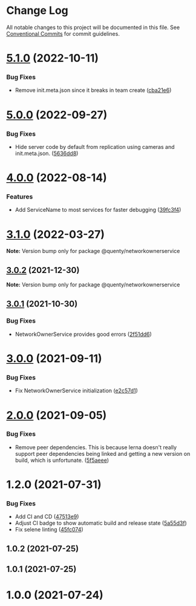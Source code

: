 # Change Log

All notable changes to this project will be documented in this file.
See [Conventional Commits](https://conventionalcommits.org) for commit guidelines.

# [5.1.0](https://github.com/Quenty/NevermoreEngine/compare/@quenty/networkownerservice@5.0.0...@quenty/networkownerservice@5.1.0) (2022-10-11)


### Bug Fixes

* Remove init.meta.json since it breaks in team create ([cba21e6](https://github.com/Quenty/NevermoreEngine/commit/cba21e602b50ea3799044eae9cb690d1cd9c88ec))





# [5.0.0](https://github.com/Quenty/NevermoreEngine/compare/@quenty/networkownerservice@4.0.0...@quenty/networkownerservice@5.0.0) (2022-09-27)


### Bug Fixes

* Hide server code by default from replication using cameras and init.meta.json. ([5636dd8](https://github.com/Quenty/NevermoreEngine/commit/5636dd8cafe68db4571ed214a82b84698f2f74c0))





# [4.0.0](https://github.com/Quenty/NevermoreEngine/compare/@quenty/networkownerservice@3.1.0...@quenty/networkownerservice@4.0.0) (2022-08-14)


### Features

* Add ServiceName to most services for faster debugging ([39fc3f4](https://github.com/Quenty/NevermoreEngine/commit/39fc3f4f2beb92fff49b2264424e07af7907324e))





# [3.1.0](https://github.com/Quenty/NevermoreEngine/compare/@quenty/networkownerservice@3.0.2...@quenty/networkownerservice@3.1.0) (2022-03-27)

**Note:** Version bump only for package @quenty/networkownerservice





## [3.0.2](https://github.com/Quenty/NevermoreEngine/compare/@quenty/networkownerservice@3.0.1...@quenty/networkownerservice@3.0.2) (2021-12-30)

**Note:** Version bump only for package @quenty/networkownerservice





## [3.0.1](https://github.com/Quenty/NevermoreEngine/compare/@quenty/networkownerservice@3.0.0...@quenty/networkownerservice@3.0.1) (2021-10-30)


### Bug Fixes

* NetworkOwnerService provides good errors ([2f51dd6](https://github.com/Quenty/NevermoreEngine/commit/2f51dd606dc72095814fb53cf2ba625957791ed5))





# [3.0.0](https://github.com/Quenty/NevermoreEngine/compare/@quenty/networkownerservice@2.0.0...@quenty/networkownerservice@3.0.0) (2021-09-11)


### Bug Fixes

* Fix NetworkOwnerService initialization ([e2c57d1](https://github.com/Quenty/NevermoreEngine/commit/e2c57d14847c31e98728d9df2d18c8351ded16c6))





# [2.0.0](https://github.com/Quenty/NevermoreEngine/compare/@quenty/networkownerservice@1.2.0...@quenty/networkownerservice@2.0.0) (2021-09-05)


### Bug Fixes

* Remove peer dependencies. This is because lerna doesn't really support peer dependencies being linked and getting a new version on build, which is unfortunate. ([5f5aeee](https://github.com/Quenty/NevermoreEngine/commit/5f5aeeea8de9975435309e53679f0ef7064f9dd0))





# 1.2.0 (2021-07-31)


### Bug Fixes

* Add CI and CD ([47513e9](https://github.com/Quenty/NevermoreEngine/commit/47513e9b568162707534af132396dd8756947dd3))
* Adjust CI badge to show automatic build and release state ([5a55d3f](https://github.com/Quenty/NevermoreEngine/commit/5a55d3f19bf8d66a760d67da9b56ed47fab74656))
* Fix selene linting ([45fc074](https://github.com/Quenty/NevermoreEngine/commit/45fc07489ee59127ac6582689f19a0e87c1e5b5a))



## 1.0.2 (2021-07-25)



## 1.0.1 (2021-07-25)



# 1.0.0 (2021-07-24)
